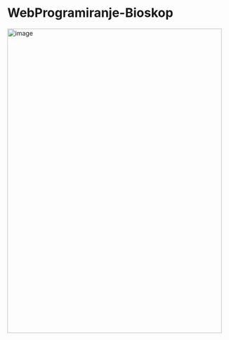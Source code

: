 # WebProgramiranje-Bioskop
<img width="488" height="695" alt="image" src="https://github.com/user-attachments/assets/f99c5791-6195-42fc-b5ba-38ac985bc67c" />

